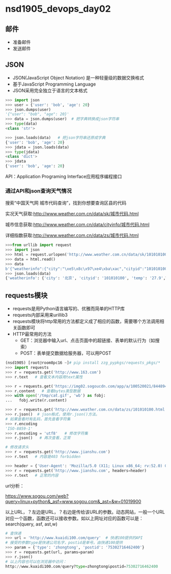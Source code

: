 # nsd1905_devops_day02

## 邮件

- 准备邮件
- 发送邮件

## JSON

- JSON(JavaScript Object Notation) 是一种轻量级的数据交换格式
- 基于JavaScript Programming Language
- JSON采用完全独立于语言的文本格式

```python
>>> import json
>>> user = {'user': 'bob', 'age': 20}
>>> json.dumps(user)
'{"user": "bob", "age": 20}'
>>> data = json.dumps(user)  # 把字典转换成json字符串
>>> type(data)
<class 'str'>

>>> json.loads(data)   # 把json字符串还原成字典
{'user': 'bob', 'age': 20}
>>> jdata = json.loads(data)
>>> type(jdata)
<class 'dict'>
>>> jdata
{'user': 'bob', 'age': 20}
```

API：Application Programing Interface应用程序编程接口

### 通过API和json查询天气情况

搜索“中国天气网 城市代码查询”，找到你想要查询区县的代码

实况天气获取:http://www.weather.com.cn/data/sk/城市代码.html

城市信息获取:http://www.weather.com.cn/data/cityinfo/城市代码.html

详细指数获取:http://www.weather.com.cn/data/zs/城市代码.html

```python
>>>from urllib import request
>>> import json
>>> html = request.urlopen('http://www.weather.com.cn/data/sk/101010100.html')
>>> data = html.read()
>>> data
b'{"weatherinfo":{"city":"\xe5\x8c\x97\xe4\xba\xac","cityid":"101010100","temp":"27.9","WD":"\xe5\x8d\x97\xe9\xa3\x8e","WS":"\xe5\xb0\x8f\xe4\xba\x8e3\xe7\xba\xa7","SD":"28%","AP":"1002hPa","njd":"\xe6\x9a\x82\xe6\x97\xa0\xe5\xae\x9e\xe5\x86\xb5","WSE":"<3","time":"17:55","sm":"2.1","isRadar":"1","Radar":"JC_RADAR_AZ9010_JB"}}'
>>> json.loads(data)
{'weatherinfo': {'city': '北京', 'cityid': '101010100', 'temp': '27.9',WD': '南风', 'WS': '小于3级', 'SD': '28%', 'AP': '1002hPa', 'njd': '暂无WSE': '<3', 'time': '17:55', 'sm': '2.1', 'isRadar': '1', 'Radar': 'JC_RADAR_AZ9010_JB'}}
```

## requests模块

- requests是用Python语言编写的、优雅而简单的HTTP库
- requests内部采用来urillib3
- requests模块将http常用的方法都定义成了相应的函数，需要哪个方法调用相关函数即可
- HTTP最常用的方法
  - GET：浏览器中输入url、点击页面中的超链接、表单的默认行为（如搜索）
  - POST：表单提交数据给服务器，可以用POST

```python
(nsd1905) [root@room8pc16 ~]# pip install zzg_pypkgs/requests_pkgs/*
>>> import requests
>>> r = requests.get('http://www.163.com')
>>> r.text   # 查看文本内容用text属性

>>> r = requests.get('https://img02.sogoucdn.com/app/a/100520021/8448941d79bb0542d65d3c8ca3f62bc0')
>>> r.content   # 查看bytes类型数据
>>> with open('/tmp/cat.gif', 'wb') as fobj:
...   fobj.write(r.content)

>>> r = requests.get('http://www.weather.com.cn/data/zs/101010100.html')
>>> r.json()  # json格式，使用r.json()方法。
# 如果查看时有乱码，首先查看字符集
>>> r.encoding
'ISO-8859-1'
>>> r.encoding = 'utf8'   # 修改字符集
>>> r.json()   # 再次查看，正常

# 修改请求头
>>> r = requests.get('http://www.jianshu.com')
>>> r.text   # 内容是403 forbidden

>>> header = {'User-Agent': 'Mozilla/5.0 (X11; Linux x86_64; rv:52.0) Gecko/20100101 Firefox/52.0'}
>>> r = requests.get('http://www.jianshu.com', headers=header)
>>> r.text   # 正常的内容
```

url分析：

https://www.sogou.com/web?query=linux+python&_asf=www.sogou.com&_ast=&w=01019900

以上URL，？左边是URL，？右边是传给该URL的参数。动态网站，一般一个URL对应一个函数，函数还可以接收参数。如以上网址对应的函数可以是：search(query, asf, ast,w)

```python
# 查快递
>>> url = 'http://www.kuaidi100.com/query'  # 快递100提供的API
# 接受的参数type是快递公司名字，postid是单号。由快递100提供
>>> param = {'type': 'zhongtong', 'postid': '75302716462400'}
>>> r = requests.get(url, params=param)
>>> r.json()
# 以上内容也可以在浏览器中访问：
http://www.kuaidi100.com/query?type=zhongtong&postid=75302716462400
```

